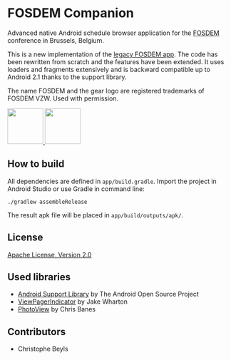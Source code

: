 # FOSDEM Companion

Advanced native Android schedule browser application for the [FOSDEM](http://fosdem.org/) conference in Brussels, Belgium.

This is a new implementation of the [legacy FOSDEM app](https://github.com/rkallensee/fosdem-android/). The code has been rewritten from scratch and the features have been extended. It uses loaders and fragments extensively and is backward compatible up to Android 2.1 thanks to the support library.

The name FOSDEM and the gear logo are registered trademarks of FOSDEM VZW. Used with permission.

<a href="https://f-droid.org/repository/browse/?fdfilter=fosdem&fdid=be.digitalia.fosdem" target="_blank">
  <img src="https://f-droid.org/badge/get-it-on.png" height="80"/>
</a>
<a href="https://play.google.com/store/apps/details?id=be.digitalia.fosdem" target="_blank">
  <img src="https://play.google.com/intl/en_us/badges/images/generic/en-play-badge.png" height="80"/>
</a>

## How to build

All dependencies are defined in ```app/build.gradle```. Import the project in Android Studio or use Gradle in command line:

```
./gradlew assembleRelease
```

The result apk file will be placed in ```app/build/outputs/apk/```.

## License

[Apache License, Version 2.0](http://www.apache.org/licenses/LICENSE-2.0)

## Used libraries

* [Android Support Library](http://developer.android.com/tools/support-library/) by The Android Open Source Project
* [ViewPagerIndicator](http://viewpagerindicator.com/) by Jake Wharton
* [PhotoView](https://github.com/chrisbanes/PhotoView) by Chris Banes

## Contributors

* Christophe Beyls
